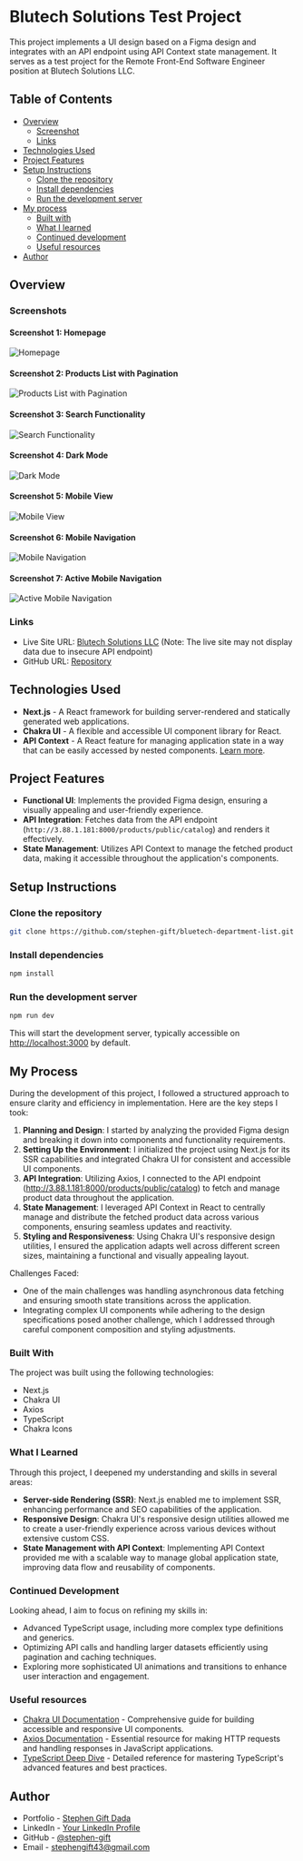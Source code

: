 # Blutech Solutions Test Project

This project implements a UI design based on a Figma design and integrates with an API endpoint using API Context state management. It serves as a test project for the Remote Front-End Software Engineer position at Blutech Solutions LLC.

## Table of Contents

- [Overview](#overview)
  - [Screenshot](#screenshot)
  - [Links](#links)
- [Technologies Used](#technologies-used)
- [Project Features](#project-features)
- [Setup Instructions](#setup-instructions)
  - [Clone the repository](#clone-the-repository)
  - [Install dependencies](#install-dependencies)
  - [Run the development server](#run-the-development-server)
- [My process](#my-process)
  - [Built with](#built-with)
  - [What I learned](#what-i-learned)
  - [Continued development](#continued-development)
  - [Useful resources](#useful-resources)
- [Author](#author)

## Overview

### Screenshots

#### Screenshot 1: Homepage

![Homepage](/public/images/Screenshot.png)

#### Screenshot 2: Products List with Pagination

![Products List with Pagination](/public/images/Screenshot-10perPage.png)

#### Screenshot 3: Search Functionality

![Search Functionality](/public/images/Screenshot-with-search.png)

#### Screenshot 4: Dark Mode

![Dark Mode](/public/images/Screenshot-darkMode.png)

#### Screenshot 5: Mobile View

![Mobile View](/public/images/Screenshot-mobile.png)

#### Screenshot 6: Mobile Navigation

![Mobile Navigation](/public/images/Screenshot-mobile-with-nav.png)

#### Screenshot 7: Active Mobile Navigation

![Active Mobile Navigation](/public/images/Screenshot-mobile-with-nav-active.png)

### Links

- Live Site URL: [Blutech Solutions LLC](https://bluetech-department-list.vercel.app/)
  (Note: The live site may not display data due to insecure API endpoint)
- GitHub URL: [Repository](https://github.com/stephen-gift/bluetech-department-list.git)

## Technologies Used

- **Next.js** - A React framework for building server-rendered and statically generated web applications.
- **Chakra UI** - A flexible and accessible UI component library for React.
- **API Context** - A React feature for managing application state in a way that can be easily accessed by nested components. [Learn more](https://reactjs.org/docs/context.html).

## Project Features

- **Functional UI**: Implements the provided Figma design, ensuring a visually appealing and user-friendly experience.
- **API Integration**: Fetches data from the API endpoint (`http://3.88.1.181:8000/products/public/catalog`) and renders it effectively.
- **State Management**: Utilizes API Context to manage the fetched product data, making it accessible throughout the application's components.

## Setup Instructions

### Clone the repository

```bash
git clone https://github.com/stephen-gift/bluetech-department-list.git
```

### Install dependencies

```bash
npm install
```

### Run the development server

```bash
npm run dev
```

This will start the development server, typically accessible on [http://localhost:3000](http://localhost:3000) by default.

## My Process

During the development of this project, I followed a structured approach to ensure clarity and efficiency in implementation. Here are the key steps I took:

1. **Planning and Design**: I started by analyzing the provided Figma design and breaking it down into components and functionality requirements.
2. **Setting Up the Environment**: I initialized the project using Next.js for its SSR capabilities and integrated Chakra UI for consistent and accessible UI components.
3. **API Integration**: Utilizing Axios, I connected to the API endpoint (http://3.88.1.181:8000/products/public/catalog) to fetch and manage product data throughout the application.
4. **State Management**: I leveraged API Context in React to centrally manage and distribute the fetched product data across various components, ensuring seamless updates and reactivity.
5. **Styling and Responsiveness**: Using Chakra UI's responsive design utilities, I ensured the application adapts well across different screen sizes, maintaining a functional and visually appealing layout.

Challenges Faced:

- One of the main challenges was handling asynchronous data fetching and ensuring smooth state transitions across the application.
- Integrating complex UI components while adhering to the design specifications posed another challenge, which I addressed through careful component composition and styling adjustments.

### Built With

The project was built using the following technologies:

- Next.js
- Chakra UI
- Axios
- TypeScript
- Chakra Icons

### What I Learned

Through this project, I deepened my understanding and skills in several areas:

- **Server-side Rendering (SSR)**: Next.js enabled me to implement SSR, enhancing performance and SEO capabilities of the application.
- **Responsive Design**: Chakra UI's responsive design utilities allowed me to create a user-friendly experience across various devices without extensive custom CSS.
- **State Management with API Context**: Implementing API Context provided me with a scalable way to manage global application state, improving data flow and reusability of components.

### Continued Development

Looking ahead, I aim to focus on refining my skills in:

- Advanced TypeScript usage, including more complex type definitions and generics.
- Optimizing API calls and handling larger datasets efficiently using pagination and caching techniques.
- Exploring more sophisticated UI animations and transitions to enhance user interaction and engagement.

### Useful resources

- [Chakra UI Documentation](https://chakra-ui.com/docs/getting-started) - Comprehensive guide for building accessible and responsive UI components.
- [Axios Documentation](https://axios-http.com/docs/intro) - Essential resource for making HTTP requests and handling responses in JavaScript applications.
- [TypeScript Deep Dive](https://basarat.gitbook.io/typescript/) - Detailed reference for mastering TypeScript's advanced features and best practices.

## Author

- Portfolio - [Stephen Gift Dada](https://stephengift.vercel.app/)
- LinkedIn - [Your LinkedIn Profile](https://www.linkedin.com/in/stephen-gift-8894131b6)
- GitHub - [@stephen-gift](https://github.com/stephen-gift)
- Email - [stephengift43@gmail.com](mailto:stephengift43@gmail.com)
